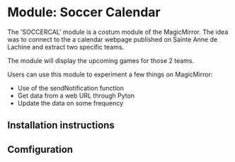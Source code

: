 # Module: Soccer Calendar

The 'SOCCERCAL' module is a costum module of the MagicMirror. The idea was to connect to the a calendar webpage published on Sainte Anne de Lachine and extract two specific teams.

The module will display the upcoming games for those 2 teams.

Users can use this module to experiment a few things on MagicMirror:
- Use of the sendNotification function
- Get data from a web URL through Pyton
- Update the data on some frequency

## Installation instructions 

## Comfiguration 
